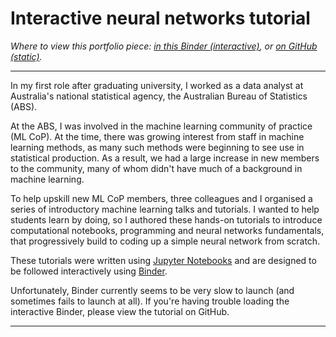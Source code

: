 # Interactive neural networks tutorial

*Where to view this portfolio piece:  [in this Binder (interactive)](https://mybinder.org/v2/gh/jackhiggins458/Neural_Network_Tutorial/HEAD?labpath=notebooks%2F0_Welcome.ipynb), or [on GitHub (static)](https://github.com/jackhiggins458/Neural_Network_Tutorial/).*

---

In my first role after graduating university, I worked as a data analyst at Australia's national statistical agency, the Australian Bureau of Statistics (ABS).

At the ABS, I was involved in the machine learning community of practice (ML CoP). At the time, there was growing interest from staff in machine learning methods, as many such methods were beginning to see use in statistical production. As a result, we had a large increase in new members to the community, many of whom didn't have much of a background in machine learning.

To help upskill new ML CoP members, three colleagues and I organised a series of introductory machine learning talks and tutorials. I wanted to help students learn by doing, so I authored these hands-on tutorials to introduce computational notebooks, programming and neural networks fundamentals, that progressively build to coding up a simple neural network from scratch.

These tutorials were written using [Jupyter Notebooks](https://jupyter.org/) and are designed to be followed interactively using [Binder](https://mybinder.org/). 

Unfortunately, Binder currently seems to be very slow to launch (and sometimes fails to launch at all). If you're having trouble loading the interactive Binder, please view the tutorial on GitHub.

---
